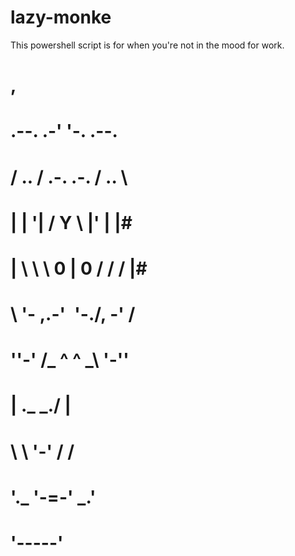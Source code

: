 # lazy-monke
This powershell script is for when you're not in the mood for work. 

#            __,__           #
#   .--.  .-'     '-.  .--.  #
#  / .. \/  .-. .-.  \/ .. \ #
# | |  '|  /   Y   \  |'  | |#
# | \   \  \ 0 | 0 /  /   / |#
#  \ '- ,\.-'`` ``'-./, -' / #
#   ''-' /_   ^ ^   _\ '-''  #
#       |  \._   _./  |      #
#       \   \ '-' /   /      #
#        '._ '-=-' _.'       #
#           '-----'          #
